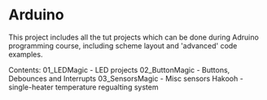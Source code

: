 # Arduino
This project includes all the tut projects which can be done during Adruino programming course, including scheme layout and 'advanced' code examples. 

Contents:
01_LEDMagic - LED projects
02_ButtonMagic - Buttons, Debounces and Interrupts
03_SensorsMagic - Misc sensors
Hakooh - single-heater temperature regualting system
